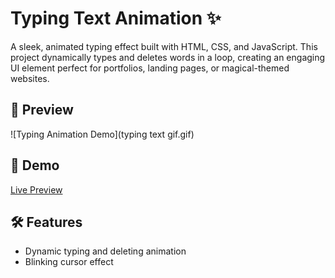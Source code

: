# Typing Text Animation ✨

A sleek, animated typing effect built with HTML, CSS, and JavaScript. This project dynamically types and deletes words in a loop, creating an engaging UI element perfect for portfolios, landing pages, or magical-themed websites.
## 📸 Preview
![Typing Animation Demo](typing text gif.gif)

## 🔮 Demo
[Live Preview](https://aishi1528.github.io/Typing-text-animation/)

## 🛠️ Features
- Dynamic typing and deleting animation
- Blinking cursor effect


